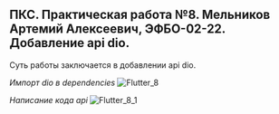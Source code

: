 ## ПКС. Практическая работа №8. Мельников Артемий Алексеевич, ЭФБО-02-22. Добавление api dio.
Суть работы заключается в добавлении api dio.

*Импорт dio в dependencies*
![Flutter_8](https://github.com/user-attachments/assets/74a26542-f56a-4e9f-b562-8770e2098644)

*Написание кода api*
![Flutter_8_1](https://github.com/user-attachments/assets/c6bb9a59-42d1-4546-805a-ea93848d513d)

